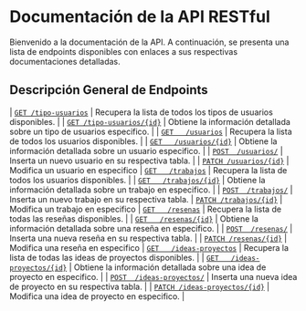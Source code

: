 # Documentación de la API RESTful
Bienvenido a la documentación de la API. A continuación, se presenta una lista de endpoints disponibles con enlaces a sus respectivas documentaciones detalladas.

## Descripción General de Endpoints
| [`GET /tipo-usuarios`](.\endpoints\get-tipo-usuarios.md)         | Recupera la lista de todos los      tipos de usuarios disponibles.                                              |
| [`GET /tipo-usuarios/{id}`](.\endpoints\get-tipo-usuarios-id.md) | Obtiene la información detallada sobre un tipo de usuarios especifico.                                               |
| [`GET   /usuarios`](.\endpoints\get-usuarios.md)                 | Recupera la lista de todos los usuarios disponibles.                                                       |
| [`GET   /usuarios/{id}`](.\endpoints\get-usuarios-id.md)         | Obtiene la información detallada sobre un usuario especifico.                                                        |
| [`POST  /usuarios/`](.\endpoints\post-usuarios.md)               | Inserta un nuevo usuario en su respectiva tabla.                                                             |
| [`PATCH /usuarios/{id}`](.\endpoints\patch-usuarios-id.md)       | Modifica un usuario en especifico
| [`GET   /trabajos`](.\endpoints\get-trabajos.md)                 | Recupera la lista de todos los usuarios disponibles.                                                       |
| [`GET   /trabajos/{id}`](.\endpoints\get-trabajos-id.md)         | Obtiene la información detallada sobre un trabajo en especifico.                                                     |
| [`POST  /trabajos/`](.\endpoints\post-trabajos.md)               | Inserta un nuevo trabajo en su respectiva tabla.
| [`PATCH /trabajos/{id}`](.\endpoints\patch-trabajos-id.md)       | Modifica un trabajo en especifico
| [`GET   /resenas`](.\endpoints\get-resenas.md)                   | Recupera la lista de todas las reseñas disponibles.                                                       |
| [`GET   /resenas/{id}`](.\endpoints\get-resenas-id.md)           | Obtiene la información detallada sobre una reseña en especifico.                                                     |
| [`POST  /resenas/`](.\endpoints\post-resenas.md)                 | Inserta una nueva reseña en su respectiva tabla.                                                             |
| [`PATCH /resenas/{id}`](.\endpoints\patch-resenas-id.md)         | Modifica una reseña en especifico
| [`GET   /ideas-proyectos`](.\endpoints\get-ideas-proyectos.md)   | Recupera la lista de todas las ideas de proyectos disponibles.                                                       | 
| [`GET   /ideas-proyectos/{id}`](.\endpoints\get-ideas-proyectos-id.md)    | Obtiene la información detallada sobre una idea de proyecto en especifico.                                         |
| [`POST  /ideas-proyectos/`](.\endpoints\post-ideas-proyectos.md)          | Inserta una nueva idea de proyecto en su respectiva tabla.                                                           |
| [`PATCH /ideas-proyectos/{id}`](.\endpoints\patch-ideas-proyectos-id.md)  | Modifica una idea de proyecto en especifico.                                                                 |